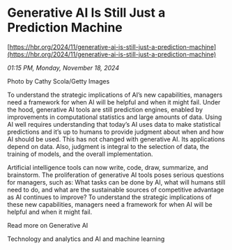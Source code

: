 # Generative AI Is Still Just a Prediction Machine

[https://hbr.org/2024/11/generative-ai-is-still-just-a-prediction-machine](https://hbr.org/2024/11/generative-ai-is-still-just-a-prediction-machine)

*01:15 PM, Monday, November 18, 2024*

Photo by Cathy Scola/Getty Images

To understand the strategic implications of AI’s new capabilities, managers need a framework for when AI will be helpful and when it might fail. Under the hood, generative AI tools are still prediction engines, enabled by improvements in computational statistics and large amounts of data. Using AI well requires understanding that today’s AI uses data to make statistical predictions and it’s up to humans to provide judgment about when and how AI should be used. This has not changed with generative AI. Its applications depend on data. Also, judgment is integral to the selection of data, the training of models, and the overall implementation.

Artificial intelligence tools can now write, code, draw, summarize, and brainstorm. The proliferation of generative AI tools poses serious questions for managers, such as: What tasks can be done by AI, what will humans still need to do, and what are the sustainable sources of competitive advantage as AI continues to improve? To understand the strategic implications of these new capabilities, managers need a framework for when AI will be helpful and when it might fail.

Read more on Generative AI

Technology and analytics and AI and machine learning

